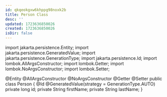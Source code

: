 ```yaml
---
id: qkqeokgxw6khppg98noxk2b
title: Person Class
desc: ''
updated: 1723636850026
created: 1723636850026
isDir: false
---
```

import jakarta.persistence.Entity;
import jakarta.persistence.GeneratedValue;
import jakarta.persistence.GenerationType;
import jakarta.persistence.Id;
import lombok.AllArgsConstructor;
import lombok.Getter;
import lombok.NoArgsConstructor;
import lombok.Setter;

@Entity
@AllArgsConstructor
@NoArgsConstructor
@Getter
@Setter
public class Person {
    @Id
    @GeneratedValue(strategy = GenerationType.AUTO)
    private long id;
    private String firstName;
    private String lastName;
}

